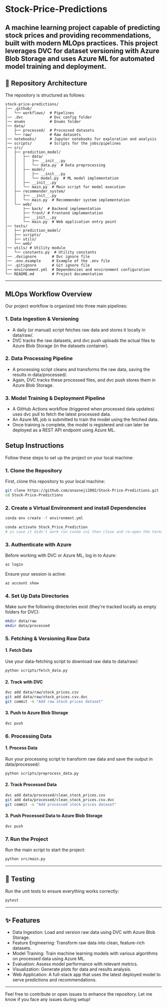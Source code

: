 # Stock-Price-Predictions
A machine learning project capable of predicting stock prices and providing recommendations, built with modern MLOps practices. This project leverages DVC for dataset versioning with Azure Blob Storage and uses Azure ML for automated model training and deployment.
---

## 📁 Repository Architecture

The repository is structured as follows:

```
stock-price-predictions/
│── .github/
│   └── workflows/  # Pipelines
│── .dvc            # Dvc config folder
│── enums           # Enums folder
│── data/
│   ├── processed/  # Processed datasets
│   └── raw/        # Raw datasets
│── notebooks/      # Jupyter notebooks for exploration and analysis
│── scripts/        # Scripts for the jobs/pipelines
│── src/
│   ├── prediction_model/
│   │   ├── data/
│   │   │   ├── __init__.py
│   │   │   └── data.py  # Data preprocessing
│   │   ├── model/
│   │   │   ├── __init__.py
│   │   │   └── model.py  # ML model implementation
│   │   ├── __init__.py
│   │   └── main.py  # Main script for model execution
│   ├── recommender_system/
│   │   ├── __init__.py
│   │   └── main.py  # Recommender system implementation
│   └── web/
│       ├── back/  # Backend implementation
│       ├── front/ # Frontend implementation
│       ├── __init__.py
│       └── main.py  # Web application entry point
│── tests/
│   ├── prediction_model/
│   ├── scripts/
│   ├── utils/
│   └── web/
│── utils/ # Utility module
│   └── constants.py  # Utility constants
│── .dvcignore       # Dvc ignore file
│── .env.example     # Example of the .env file
│── .gitignore       # Git ignore file
│── environment.yml  # Dependencies and environment configuration
└── README.md        # Project documentation
```

---
##  MLOps Workflow Overview

Our project workflow is organized into three main pipelines:

### **1. Data Ingestion & Versioning**
- A daily (or manual) script fetches raw data and stores it locally in data/raw/.
- DVC tracks the raw datasets, and dvc push uploads the actual files to Azure Blob Storage (in the datasets container).

### **2. Data Processing Pipeline**
- A processing script cleans and transforms the raw data, saving the results in data/processed/.
- Again, DVC tracks these processed files, and dvc push stores them in Azure Blob Storage.

### **3. Model Training & Deployment Pipeline**
- A GitHub Actions workflow (triggered when processed data updates) uses dvc pull to fetch the latest processed data.
- An Azure ML job is submitted to train the model using the fetched data.
- Once training is complete, the model is registered and can later be deployed as a REST API endpoint using Azure ML.

##  Setup Instructions

Follow these steps to set up the project on your local machine:

### **1. Clone the Repository**
First, clone this repository to your local machine:
```bash
git clone https://github.com/anasneji2002/Stock-Price-Predictions.git
cd Stock-Price-Predictions
```

### **2. Create a Virtual Environment and install Dependencies**
```bash
conda env create -f environment.yml

conda activate Stock_Price_Prediction
# in case it didn't work run conda ini then close and re-open the terminal 
```
### **3. Authenticate with Azure**  
Before working with DVC or Azure ML, log in to Azure:
```bash
az login
```
Ensure your session is active:
```bash
az account show
```

### **4. Set Up Data Directories**
Make sure the following directories exist (they're tracked locally as empty folders for DVC):
```bash
mkdir data/raw
mkdir data/processed
```
### **5. Fetching & Versioning Raw Data**
#### **1. Fetch Data**
Use your data-fetching script to download raw data to data/raw/:
```bash
python scripts/fetch_data.py
```
#### **2. Track with DVC**
```bash
dvc add data/raw/stock_prices.csv
git add data/raw/stock_prices.csv.dvc
git commit -m "Add raw stock prices dataset"
```
#### **3. Push to Azure Blob Storage**
```bash
dvc push
```
### **6. Processing Data**
#### **1. Process Data**
Run your processing script to transform raw data and save the output in data/processed/:
```bash
python scripts/preprocess_data.py
```
#### **2. Track Processed Data**
```bash
dvc add data/processed/clean_stock_prices.csv
git add data/processed/clean_stock_prices.csv.dvc
git commit -m "Add processed stock prices dataset"
```
#### **3. Push Processed Data to Azure Blob Storage**
```bash
dvc push
```

### **7. Run the Project**
Run the main script to start the project:
```bash
python src/main.py
```

---

## 🧪 Testing
Run the unit tests to ensure everything works correctly:
```bash
pytest
```

---

## ✨ Features
 - Data Ingestion: Load and version raw data using DVC with Azure Blob Storage.
 - Feature Engineering: Transform raw data into clean, feature-rich datasets.
 - Model Training: Train machine learning models with various algorithms on processed data using Azure ML.
 - Evaluation: Assess model performance with relevant metrics.
 - Visualization: Generate plots for data and results analysis.
 - Web Application: A full-stack app that uses the latest deployed model to serve predictions and recommendations.
---

Feel free to contribute or open issues to enhance the repository. Let me know if you face any issues during setup!
